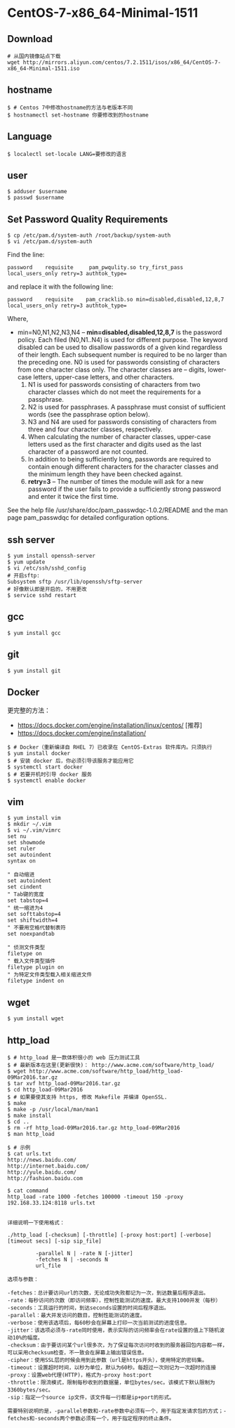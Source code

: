 CentOS-7-x86_64-Minimal-1511
============================

## Download

```shell
# 从国内镜像站点下载
wget http://mirrors.aliyun.com/centos/7.2.1511/isos/x86_64/CentOS-7-x86_64-Minimal-1511.iso
```

## hostname

```shell
$ # Centos 7中修改hostname的方法与老版本不同
$ hostnamectl set-hostname 你要修改到的hostname
```

## Language

```shell
$ localectl set-locale LANG=要修改的语言
```

## user

```shell
$ adduser $username
$ passwd $username
```

## Set Password Quality Requirements

```shell
$ cp /etc/pam.d/system-auth /root/backup/system-auth
$ vi /etc/pam.d/system-auth
```
Find the line:

`password    requisite     pam_pwqulity.so try_first_pass local_users_only retry=3 authtok_type=`

and replace it with the following line:

`password    requisite    pam_cracklib.so min=disabled,disabled,12,8,7 local_users_only retry=3 authtok_type=`

Where,

* min=N0,N1,N2,N3,N4 – **min=disabled,disabled,12,8,7** is the password policy. Each filed (N0,N1..N4) is used for different purpose. The keyword disabled can be used to disallow passwords of a given kind regardless of their length. Each subsequent number is required to be no larger than the preceding one. N0 is used for passwords consisting of characters from one character class only. The character classes are – digits, lower-case letters, upper-case letters, and other characters.
	1. N1 is used for passwords consisting of characters from two character classes which do not meet the requirements for a passphrase.
	2. N2 is used for passphrases. A passphrase must consist of sufficient words (see the passphrase option below).
	3. N3 and N4 are used for passwords consisting of characters from three and four character classes, respectively.
	4. When calculating the number of character classes, upper-case letters used as the first character and digits used as the last character of a password are not counted.
	5. In addition to being sufficiently long, passwords are required to contain enough different characters for the character classes and the minimum length they have been checked against.
	6. **retry=3** – The number of times the module will ask for a new password if the user fails to provide a sufficiently strong password and enter it twice the first time.

See the help file /usr/share/doc/pam_passwdqc-1.0.2/README and the man page pam_passwdqc for detailed configuration options.

## ssh server

```shell
$ yum install openssh-server
$ yum update
$ vi /etc/ssh/sshd_config
# 开启sftp:
Subsystem sftp /usr/lib/openssh/sftp-server
# 好像默认即是开启的，不用更改
$ service sshd restart
```
## gcc

``` shell
$ yum install gcc
```
## git

```shell
$ yum install git
```

## Docker

更完整的方法：

* https://docs.docker.com/engine/installation/linux/centos/ [推荐]
* https://docs.docker.com/engine/installation/

```shell
$ # Docker（重新编译自 RHEL 7）已收录在 CentOS-Extras 软件库内。只须执行
$ yum install docker
$ # 安装 docker 后，你必须引导该服务才能应用它
$ systemctl start docker
$ # 若要开机时引导 docker 服务
$ systemctl enable docker
```

## vim

```shell
$ yum install vim
$ mkdir ~/.vim
$ vi ~/.vim/vimrc
set nu
set showmode
set ruler
set autoindent
syntax on

" 自动缩进
set autoindent
set cindent 
" Tab键的宽度
set tabstop=4
" 统一缩进为4 
set softtabstop=4
set shiftwidth=4
" 不要用空格代替制表符
set noexpandtab

" 侦测文件类型
filetype on
" 载入文件类型插件
filetype plugin on
" 为特定文件类型载入相关缩进文件
filetype indent on
```
## wget

```shell
$ yum install wget
```

## http_load

```shell
$ # http_load 是一款体积很小的 web 压力测试工具
$ # 最新版本在这里(更新很快)： http://www.acme.com/software/http_load/
$ wget http://www.acme.com/software/http_load/http_load-09Mar2016.tar.gz
$ tar xvf http_load-09Mar2016.tar.gz
$ cd http_load-09Mar2016
$ # 如果要使其支持 https, 修改 Makefile 并编译 OpenSSL.
$ make
$ make -p /usr/local/man/man1 
$ make install
$ cd ..
$ rm -rf http_load-09Mar2016.tar.gz http_load-09Mar2016
$ man http_load
```

```shell
$ # 示例
$ cat urls.txt
http://news.baidu.com/
http://internet.baidu.com/
http://yule.baidu.com/
http://fashion.baidu.com

$ cat command 
http_load -rate 1000 -fetches 100000 -timeout 150 -proxy 192.168.33.124:8118 urls.txt


详细说明一下使用格式：

./http_load [-checksum] [-throttle] [-proxy host:port] [-verbose] [timeout secs] [-sip sip_file]

         -parallel N | -rate N [-jitter]
		 -fetches N | -seconds N
		 url_file

选项与参数：

-fetches：总计要访问url的次数，无论成功失败都记为一次，到达数量后程序退出。
-rate：每秒访问的次数（即访问频率），控制性能测试的速度。最大支持1000并发（每秒）
-seconds：工具运行的时间，到达seconds设置的时间后程序退出。
-parallel：最大并发访问的数目，控制性能测试的速度。
-verbose：使用该选项后，每60秒会在屏幕上打印一次当前测试的进度信息。
-jitter：该选项必须与-rate同时使用，表示实际的访问频率会在rate设置的值上下随机波动10%的幅度。
-checksum：由于要访问某个url很多次，为了保证每次访问时收到的服务器回包内容都一样，可以采用checksum检查，不一致会在屏幕上输出错误信息。
-cipher：使用SSL层的时候会用到此参数（url是https开头），使用特定的密码集。
-timeout：设置超时时间，以秒为单位，默认为60秒。每超过一次则记为一次超时的连接
-proxy：设置web代理(HTTP)，格式为-proxy host:port
-throttle：限流模式，限制每秒收到的数据量，单位bytes/sec。该模式下默认限制为3360bytes/sec。
-sip：指定一个source ip文件，该文件每一行都是ip+port的形式。

需要特别说明的是，-parallel参数和-rate参数中必须有一个，用于指定发请求包的方式；-fetches和-seconds两个参数必须有一个，用于指定程序的终止条件。
```